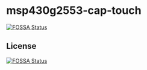 # msp430g2553-cap-touch
[![FOSSA Status](https://app.fossa.io/api/projects/git%2Bgithub.com%2Fsanchox%2Fmsp430g2553-cap-touch.svg?type=shield)](https://app.fossa.io/projects/git%2Bgithub.com%2Fsanchox%2Fmsp430g2553-cap-touch?ref=badge_shield)



## License
[![FOSSA Status](https://app.fossa.io/api/projects/git%2Bgithub.com%2Fsanchox%2Fmsp430g2553-cap-touch.svg?type=large)](https://app.fossa.io/projects/git%2Bgithub.com%2Fsanchox%2Fmsp430g2553-cap-touch?ref=badge_large)